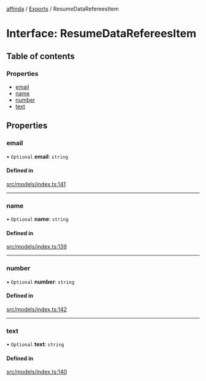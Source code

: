 [affinda](../README.md) / [Exports](../modules.md) / ResumeDataRefereesItem

# Interface: ResumeDataRefereesItem

## Table of contents

### Properties

- [email](ResumeDataRefereesItem.md#email)
- [name](ResumeDataRefereesItem.md#name)
- [number](ResumeDataRefereesItem.md#number)
- [text](ResumeDataRefereesItem.md#text)

## Properties

### email

• `Optional` **email**: `string`

#### Defined in

[src/models/index.ts:141](https://github.com/affinda/affinda-typescript/blob/b869a13/src/models/index.ts#L141)

___

### name

• `Optional` **name**: `string`

#### Defined in

[src/models/index.ts:139](https://github.com/affinda/affinda-typescript/blob/b869a13/src/models/index.ts#L139)

___

### number

• `Optional` **number**: `string`

#### Defined in

[src/models/index.ts:142](https://github.com/affinda/affinda-typescript/blob/b869a13/src/models/index.ts#L142)

___

### text

• `Optional` **text**: `string`

#### Defined in

[src/models/index.ts:140](https://github.com/affinda/affinda-typescript/blob/b869a13/src/models/index.ts#L140)
